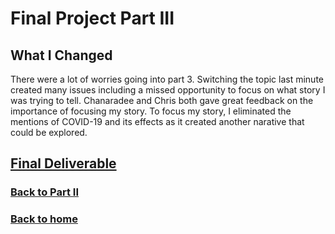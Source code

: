 # Final Project Part III
## What I Changed
There were a lot of worries going into part 3. Switching the topic last minute created many issues including a missed opportunity to focus on what story I was trying to tell. Chanaradee and Chris both gave great feedback on the importance of focusing my story. To focus my story, I eliminated the mentions of COVID-19 and its effects as it created another narative that could be explored. 

## [Final Deliverable](https://carnegiemellon.shorthandstories.com/swipe-based-dating-applications-callan/index.html)
### [Back to Part II](/finalproject_pt2.md)
### [Back to home](https://reedcallan.github.io/Telling-Stories-with-Data/)
